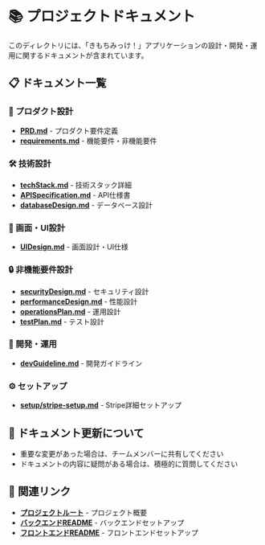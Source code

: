 # 📚 プロジェクトドキュメント

このディレクトリには、「きもちみっけ！」アプリケーションの設計・開発・運用に関するドキュメントが含まれています。

## 📋 ドキュメント一覧

### 🎯 プロダクト設計
- **[PRD.md](PRD.md)** - プロダクト要件定義
- **[requirements.md](requirements.md)** - 機能要件・非機能要件

### 🛠️ 技術設計
- **[techStack.md](techStack.md)** - 技術スタック詳細
- **[APISpecification.md](APISpecification.md)** - API仕様書
- **[databaseDesign.md](databaseDesign.md)** - データベース設計

### 🎨 画面・UI設計
- **[UIDesign.md](UIDesign.md)** - 画面設計・UI仕様

### 🔒 非機能要件設計
- **[securityDesign.md](securityDesign.md)** - セキュリティ設計
- **[performanceDesign.md](performanceDesign.md)** - 性能設計
- **[operationsPlan.md](operationsPlan.md)** - 運用設計
- **[testPlan.md](testPlan.md)** - テスト設計

### 📝 開発・運用
- **[devGuideline.md](devGuideline.md)** - 開発ガイドライン

### ⚙️ セットアップ
- **[setup/stripe-setup.md](setup/stripe-setup.md)** - Stripe詳細セットアップ


## 📝 ドキュメント更新について

- 重要な変更があった場合は、チームメンバーに共有してください
- ドキュメントの内容に疑問がある場合は、積極的に質問してください

## 🔗 関連リンク

- **[プロジェクトルート](../README.md)** - プロジェクト概要
- **[バックエンドREADME](../backend/README.md)** - バックエンドセットアップ
- **[フロントエンドREADME](../frontend/README.md)** - フロントエンドセットアップ
